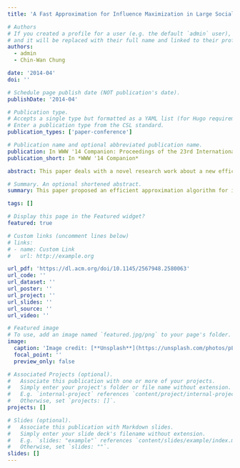 ```yaml
---
title: 'A Fast Approximation for Influence Maximization in Large Social Networks'

# Authors
# If you created a profile for a user (e.g. the default `admin` user), write the username (folder name) here
# and it will be replaced with their full name and linked to their profile.
authors:
  - admin
  - Chin-Wan Chung

date: '2014-04'
doi: ''

# Schedule page publish date (NOT publication's date).
publishDate: '2014-04'

# Publication type.
# Accepts a single type but formatted as a YAML list (for Hugo requirements).
# Enter a publication type from the CSL standard.
publication_types: ['paper-conference']

# Publication name and optional abbreviated publication name.
publication: In WWW '14 Companion: Proceedings of the 23rd International Conference on World Wide Web
publication_short: In *WWW '14 Companion*

abstract: This paper deals with a novel research work about a new efficient approximation algorithm for influence maximization, which was introduced to maximize the benefit of viral marketing. For efficiency, we devise two ways of exploiting the 2-hop influence spread which is the influence spread on nodes within 2-hops away from nodes in a seed set. Firstly, we propose a new greedy method for the influence maximization problem using the 2-hop influence spread. Secondly, to speed up the new greedy method, we devise an effective way of removing unnecessary nodes for influence maximization based on optimal seed's local influence heuristics. In our experiments, we evaluate our method with real-life datasets, and compare it with recent existing methods. From experimental results, the proposed method is at least an order of magnitude faster than the existing methods in all cases while achieving similar accuracy.

# Summary. An optional shortened abstract.
summary: This paper proposed an efficient approximation algorithm for influence maximization. This algorithms utilizes the two-hop neighbors of each node to evaluate expected influence spread.

tags: []

# Display this page in the Featured widget?
featured: true

# Custom links (uncomment lines below)
# links:
# - name: Custom Link
#   url: http://example.org

url_pdf: 'https://dl.acm.org/doi/10.1145/2567948.2580063'
url_code: ''
url_dataset: ''
url_poster: ''
url_project: ''
url_slides: ''
url_source: ''
url_video: ''

# Featured image
# To use, add an image named `featured.jpg/png` to your page's folder.
image:
  caption: 'Image credit: [**Unsplash**](https://unsplash.com/photos/pLCdAaMFLTE)'
  focal_point: ''
  preview_only: false

# Associated Projects (optional).
#   Associate this publication with one or more of your projects.
#   Simply enter your project's folder or file name without extension.
#   E.g. `internal-project` references `content/project/internal-project/index.md`.
#   Otherwise, set `projects: []`.
projects: []

# Slides (optional).
#   Associate this publication with Markdown slides.
#   Simply enter your slide deck's filename without extension.
#   E.g. `slides: "example"` references `content/slides/example/index.md`.
#   Otherwise, set `slides: ""`.
slides: []
---
```

